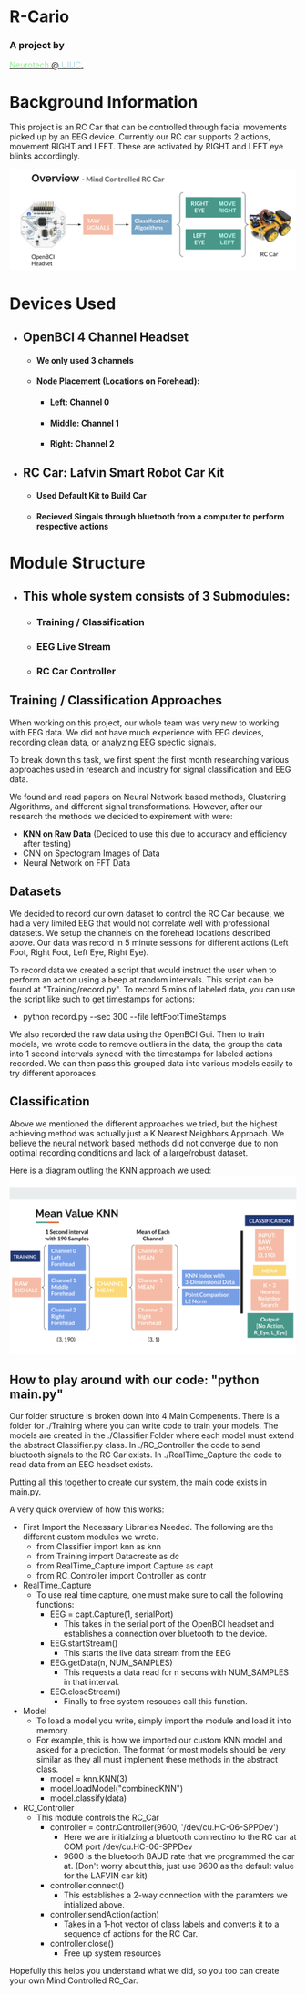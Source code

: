# R-Cario 
### A project by 
<a href="https://uiucneurotech.web.illinois.edu/">
<span style="color:lightgreen">Neurotech</span>
@
<span style="color:lightblue">UIUC</span>.</a>


# Background Information
This project is an RC Car that can be controlled through facial movements picked up by an EEG device. Currently our RC car supports 2 actions, movement RIGHT and LEFT. These are activated by RIGHT and LEFT eye blinks accordingly. 

![title](./Images/overview.png) 


# Devices Used
- ## OpenBCI 4 Channel Headset
    - #### We only used 3 channels
    - #### Node Placement (Locations on Forehead): 
        - #### Left: Channel 0
        - #### Middle: Channel 1
        - #### Right: Channel 2

- ## RC Car: Lafvin Smart Robot Car Kit
    - #### Used Default Kit to Build Car
    - #### Recieved Singals through bluetooth from a computer to perform respective actions

# Module Structure
- ## This whole system consists of 3 Submodules:
    - ### Training / Classification
    - ### EEG Live Stream
    - ### RC Car Controller

## Training / Classification Approaches
When working on this project, our whole team was very new to working with EEG data. We did not have much experience with EEG devices, recording clean data, or analyzing EEG specfic signals. 

To break down this task, we first spent the first month researching various approaches used in research and industry for signal classification and EEG data. 

We found and read papers on Neural Network based methods, Clustering Algorithms, and different signal transformations. However, after our research the methods we decided to expirement with were:

- **KNN on Raw Data** (Decided to use this due to accuracy and efficiency after testing)
- CNN on Spectogram Images of Data
- Neural Network on FFT Data

## Datasets
We decided to record our own dataset to control the RC Car because, we had a very limited EEG that would not correlate well with professional datasets. We setup the channels on the forehead locations described above. Our data was record in 5 minute sessions for different actions (Left Foot, Right Foot, Left Eye, Right Eye). 

To record data we created a script that would instruct the user when to perform an action using a beep at random intervals. This script can be found at "Training/record.py". To record 5 mins of labeled data, you can use the script like such to get timestamps for actions:

- python record.py --sec 300 --file leftFootTimeStamps

We also recorded the raw data using the OpenBCI Gui. Then to train models, we wrote code to remove outliers in the data, the group the data into 1 second intervals synced with the timestamps for labeled actions recorded. We can then pass this grouped data into various models easily to try different approaces. 

## Classification
Above we mentioned the different approaches we tried, but the highest achieving method was actually just a K Nearest Neighbors Approach. We believe the neural network based methods did not converge due to non optimal recording conditions and lack of a large/robust dataset. 

Here is a diagram outling the KNN approach we used:
![title](./Images/KNN_Outline.png) 


## How to play around with our code: "python main.py"
Our folder structure is broken down into 4 Main Compenents. There is a folder for ./Training where you can write code to train your models. The models are created in the ./Classifier Folder where each model must extend the abstract Classifier.py class. In ./RC_Controller the code to send bluetooth signals to the RC Car exists. In ./RealTime_Capture the code to read data from an EEG headset exists.

Putting all this together to create our system, the main code exists in main.py. 

A very quick overview of how this works:

- First Import the Necessary Libraries Needed. The following are the different custom modules we wrote. 
    - from Classifier import knn as knn
    - from Training import Datacreate as dc
    - from RealTime_Capture import Capture as capt
    - from RC_Controller import Controller as contr
- RealTime_Capture
    - To use real time capture, one must make sure to call the following functions:
        - EEG = capt.Capture(1, serialPort)
            - This takes in the serial port of the OpenBCI headset and establishes a connection over bluetooth to the device.
        - EEG.startStream()
            - This starts the live data stream from the EEG
        - EEG.getData(n, NUM_SAMPLES)
             - This requests a data read for n secons with NUM_SAMPLES in that interval. 
        - EEG.closeStream()
            - Finally to free system resouces call this function. 
- Model
    - To load a model you write, simply import the module and load it into memory.
    - For example, this is how we imported our custom KNN model and asked for a prediction. The format for most models should be very similar as they all must implement these methods in the abstract class. 
        - model = knn.KNN(3)
        - model.loadModel("combinedKNN")
        - model.classify(data) 
- RC_Controller
    - This module controls the RC_Car
        - controller = contr.Controller(9600, '/dev/cu.HC-06-SPPDev')
            - Here we are initialzing a bluetooth connectino to the RC car at COM port /dev/cu.HC-06-SPPDev
            - 9600 is the bluetooth BAUD rate that we programmed the car at. (Don't worry about this, just use 9600 as the default value for the LAFVIN car kit)
        - controller.connect()
            - This establishes a 2-way connection with the paramters we intialized above. 
        - controller.sendAction(action)
            - Takes in a 1-hot vector of class labels and converts it to a sequence of actions for the RC Car. 
        - controller.close()
            - Free up system resources

Hopefully this helps you understand what we did, so you too can create your own Mind Controlled RC_Car. 






